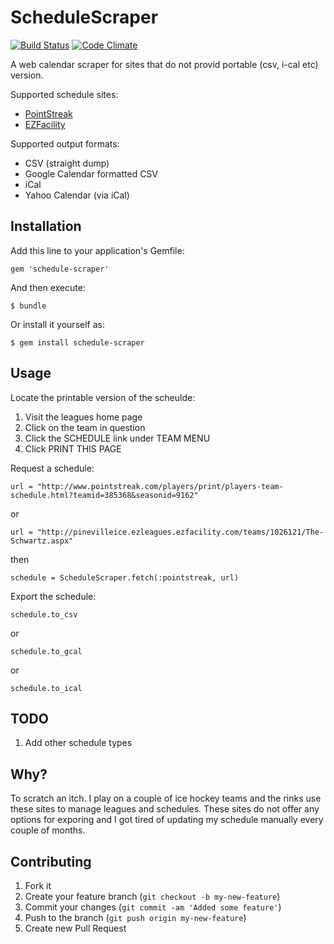 # ScheduleScraper

[![Build Status](https://secure.travis-ci.org/johnallen3d/schedule-scrape.png?branch=master)](http://travis-ci.org/johnallen3d/schedule-scrape)
[![Code Climate](https://codeclimate.com/badge.png)](https://codeclimate.com/github/johnallen3d/schedule-scrape)

A web calendar scraper for sites that do not provid portable (csv, i-cal etc) version.

Supported schedule sites:

* [PointStreak](http://pointstreak.com)
* [EZFacility](http://www.ezfacility.com/)

Supported output formats:

* CSV (straight dump)
* Google Calendar formatted CSV
* iCal
* Yahoo Calendar (via iCal)

## Installation

Add this line to your application's Gemfile:

    gem 'schedule-scraper'

And then execute:

    $ bundle

Or install it yourself as:

    $ gem install schedule-scraper

## Usage

Locate the printable version of the scheulde:

1. Visit the leagues home page
2. Click on the team in question
3. Click the SCHEDULE link under TEAM MENU
4. Click PRINT THIS PAGE

Request a schedule:

    url = "http://www.pointstreak.com/players/print/players-team-schedule.html?teamid=385368&seasonid=9162"
    
or

	url = "http://pinevilleice.ezleagues.ezfacility.com/teams/1026121/The-Schwartz.aspx"

then

	schedule = ScheduleScraper.fetch(:pointstreak, url)

Export the schedule:

    schedule.to_csv

or

    schedule.to_gcal

or

    schedule.to_ical

## TODO

1. Add other schedule types

## Why?

To scratch an itch.  I play on a couple of ice hockey teams and the rinks use these sites to manage leagues and schedules.  These sites do not offer any options for exporing and I got tired of updating my schedule manually every couple of months.

## Contributing

1. Fork it
2. Create your feature branch (`git checkout -b my-new-feature`)
3. Commit your changes (`git commit -am 'Added some feature'`)
4. Push to the branch (`git push origin my-new-feature`)
5. Create new Pull Request
